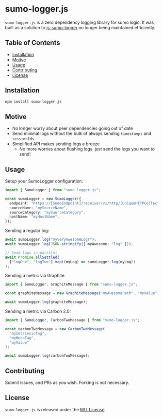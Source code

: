 # sumo-logger.js

`sumo-logger.js` is a zero dependency logging library for sumo logic. It was built as a solution to [js-sumo-logger](https://github.com/SumoLogic/js-sumo-logger) no longer being maintained efficiently.

## Table of Contents

- [Installation](#installation)
- [Motive](#motive)
- [Usage](#usage)
- [Contributing](#contributing)
- [License](#license)

## Installation

```bash
npm install sumo-logger.js
```

## Motive

- No longer worry about peer dependencies going out of date
- Send minimal logs without the bulk of always sending `timestamps` and `sessionIds`
- Simplified API makes sending logs a breeze
  - No more worries about flushing logs, just send the logs you want to send!

## Usage

Setup your SumoLogger configuration:

```typescript
import { SumoLogger } from "sumo-logger.js";

const sumoLogger = new SumoLogger({
  endpoint: "https://[SumoEndpoint]/receiver/v1/http/[UniqueHTTPCollectorCode]",
  sourceName: "mySourceName",
  sourceCategory: "mySourceCategory",
  hostName: "myHostName",
});
```

Sending a regular log:

```typescript
await sumoLogger.log("myVeryAwesomeLog!");
await sumoLogger.log(JSON.stringify({ myAwesome: "log" }));

// Send logs in parallel
await Promise.allSettled(
  ["logOne", "logTwo"].map((myLog) => sumoLogger.log(myLog))
);
```

Sending a metric via Graphite:

```typescript
import { SumoLogger, GraphiteMessage } from "sumo-logger.js";

const graphiteMessage = new GraphiteMessage("myAwesomePath", "myValue");

await sumoLogger.log(graphiteMessage);
```

Sending a metric via Carbon 2.0:

```typescript
import { SumoLogger, CarbonTwoMessage } from "sumo-logger.js";

const carbonTwoMessage = new CarbonTwoMessage(
  "myIntrinsicTag",
  "myMetaTag",
  "myValue"
);

await sumoLogger.log(carbonTwoMessage);
```

## Contributing

Submit issues, and PRs as you wish. Forking is not necessary.

## License

`sumo-logger.js` is released under the [MIT License](https://opensource.org/licenses/MIT).

